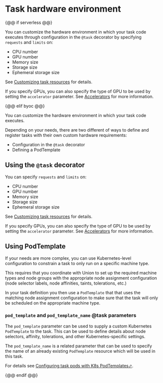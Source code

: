# Task hardware environment

{@@ if serverless @@}

You can customize the hardware environment in which your task code executes through configuration in the `@task` decorator by specifying `requests` and `limits` on:

* CPU number
* GPU number
* Memory size
* Storage size
* Ephemeral storage size

See [Customizing task resources](./customizing-task-resources) for details.

If you specify GPUs, you can also specify the type of GPU to be used by setting the `accelerator` parameter.
See [Accelerators](./accelerators) for more information.

{@@ elif byoc @@}

You can customize the hardware environment in which your task code executes.

Depending on your needs, there are two different of ways to define and register tasks with their own custom hardware requirements:

* Configuration in the `@task` decorator
* Defining a PodTemplate

## Using the `@task` decorator

You can specify `requests` and `limits` on:

* CPU number
* GPU number
* Memory size
* Storage size
* Ephemeral storage size

See [Customizing task resources](./customizing-task-resources) for details.

If you specify GPUs, you can also specify the type of GPU to be used by setting the `accelerator` parameter.
See [Accelerators](./accelerators) for more information.

## Using PodTemplate

If your needs are more complex, you can use Kubernetes-level configuration to constrain a task to only run on a specific machine type.

This requires that you coordinate with Union to set up the required machine types and node groups with the appropriate node assignment configuration (node selector labels, node affinities, taints, tolerations, etc.)

In your task definition you then use a `PodTemplate` that that uses the matching node assignment configuration to make sure that the task will only be scheduled on the appropriate machine type.

### `pod_template` and `pod_template_name` @task parameters

The `pod_template` parameter can be used to supply a custom Kubernetes `PodTemplate` to the task.
This can be used to define details about node selectors, affinity, tolerations, and other Kubernetes-specific settings.

The `pod_template_name` is a related parameter that can be used to specify the name of an already existing `PodTemplate` resource which will be used in this task.

For details see [Configuring task pods with K8s PodTemplates&#x2B00;](https://docs.flyte.org/en/latest/deployment/configuration/general.html#deployment-configuration-general).

{@@ endif @@}